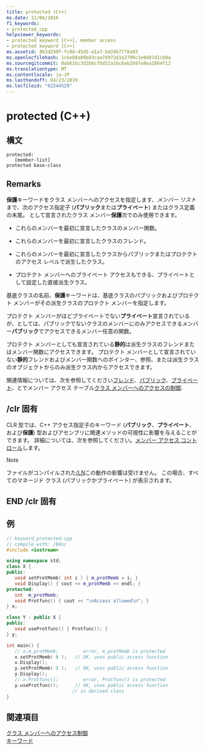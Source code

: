 ```yaml
---
title: protected (C++)
ms.date: 11/04/2016
f1_keywords:
- protected_cpp
helpviewer_keywords:
- protected keyword [C++], member access
- protected keyword [C++]
ms.assetid: 863d299f-fc0d-45d5-a1a7-bd24b7778a93
ms.openlocfilehash: 1cbe88a80b83caa78972d1e2799c1e0d87d1cb0a
ms.sourcegitcommit: 0ab61bc3d2b6cfbd52a16c6ab2b97a8ea1864f12
ms.translationtype: MT
ms.contentlocale: ja-JP
ms.lasthandoff: 04/23/2019
ms.locfileid: "62244529"
---
```

# <a name="protected-c"></a>protected (C++)

## <a name="syntax"></a>構文

```
protected:
   [member-list]
protected base-class
```

## <a name="remarks"></a>Remarks

**保護**キーワードをクラス メンバーへのアクセスを指定します、*メンバー リスト*まで、次のアクセス指定子 (**パブリック**または**プライベート**) またはクラス定義の末尾。 として宣言されたクラス メンバー**保護**次でのみ使用できます。

- これらのメンバーを最初に宣言したクラスのメンバー関数。

- これらのメンバーを最初に宣言したクラスのフレンド。

- これらのメンバーを最初に宣言したクラスからパブリックまたはプロテクトのアクセス レベルで派生したクラス。

- プロテクト メンバーへのプライベート アクセスもできる、プライベートとして設定した直接派生クラス。

基底クラスの名前、**保護**キーワードは、基底クラスのパブリックおよびプロテクト メンバーがその派生クラスのプロテクト メンバーを指定します。

プロテクト メンバーがほどプライベートでない**プライベート**宣言されているが、としては、パブリックでないクラスのメンバーにのみアクセスできるメンバー**パブリック**でアクセスできるメンバー任意の関数。

プロテクト メンバーとしても宣言されている**静的**は派生クラスのフレンドまたはメンバー関数にアクセスできます。 プロテクト メンバーとして宣言されていない**静的**フレンドおよびメンバー関数へのポインター、参照、または派生クラスのオブジェクトからのみ派生クラス内からアクセスできます。

関連情報については、次を参照してください[フレンド](../cpp/friend-cpp.md)、[パブリック](../cpp/public-cpp.md)、[プライベート](../cpp/private-cpp.md)、とでメンバー アクセス テーブル[クラス メンバーへのアクセスの制御](member-access-control-cpp.md).

## <a name="clr-specific"></a>/clr 固有

CLR 型では、C++ アクセス指定子のキーワード (**パブリック**、**プライベート**、および**保護**) 型およびアセンブリに関連メソッドの可視性に影響を与えることができます。 詳細については、次を参照してください。[メンバー アクセス コントロール](member-access-control-cpp.md)します。

> [!NOTE]
>  ファイルがコンパイルされた[/LN](../build/reference/ln-create-msil-module.md)この動作の影響は受けません。 この場合、すべてのマネージド クラス (パブリックかプライベート) が表示されます。

## <a name="end-clr-specific"></a>END /clr 固有

## <a name="example"></a>例

```cpp
// keyword_protected.cpp
// compile with: /EHsc
#include <iostream>

using namespace std;
class X {
public:
   void setProtMemb( int i ) { m_protMemb = i; }
   void Display() { cout << m_protMemb << endl; }
protected:
   int  m_protMemb;
   void Protfunc() { cout << "\nAccess allowed\n"; }
} x;

class Y : public X {
public:
   void useProtfunc() { Protfunc(); }
} y;

int main() {
   // x.m_protMemb;         error, m_protMemb is protected
   x.setProtMemb( 0 );   // OK, uses public access function
   x.Display();
   y.setProtMemb( 5 );   // OK, uses public access function
   y.Display();
   // x.Protfunc();         error, Protfunc() is protected
   y.useProtfunc();      // OK, uses public access function
                        // in derived class
}
```

## <a name="see-also"></a>関連項目

[クラス メンバーへのアクセス制御](member-access-control-cpp.md)<br/>
[キーワード](../cpp/keywords-cpp.md)